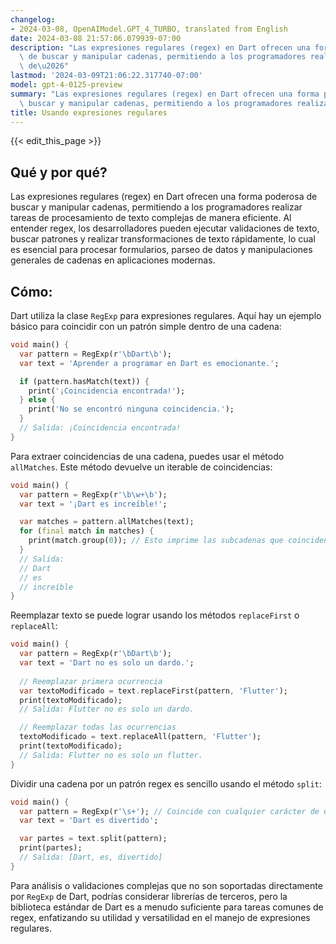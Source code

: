 ```yaml
---
changelog:
- 2024-03-08, OpenAIModel.GPT_4_TURBO, translated from English
date: 2024-03-08 21:57:06.079939-07:00
description: "Las expresiones regulares (regex) en Dart ofrecen una forma poderosa\
  \ de buscar y manipular cadenas, permitiendo a los programadores realizar tareas\
  \ de\u2026"
lastmod: '2024-03-09T21:06:22.317740-07:00'
model: gpt-4-0125-preview
summary: "Las expresiones regulares (regex) en Dart ofrecen una forma poderosa de\
  \ buscar y manipular cadenas, permitiendo a los programadores realizar tareas de\u2026"
title: Usando expresiones regulares
---
```


{{< edit_this_page >}}

## Qué y por qué?
Las expresiones regulares (regex) en Dart ofrecen una forma poderosa de buscar y manipular cadenas, permitiendo a los programadores realizar tareas de procesamiento de texto complejas de manera eficiente. Al entender regex, los desarrolladores pueden ejecutar validaciones de texto, buscar patrones y realizar transformaciones de texto rápidamente, lo cual es esencial para procesar formularios, parseo de datos y manipulaciones generales de cadenas en aplicaciones modernas.

## Cómo:
Dart utiliza la clase `RegExp` para expresiones regulares. Aquí hay un ejemplo básico para coincidir con un patrón simple dentro de una cadena:

```dart
void main() {
  var pattern = RegExp(r'\bDart\b');
  var text = 'Aprender a programar en Dart es emocionante.';

  if (pattern.hasMatch(text)) {
    print('¡Coincidencia encontrada!');
  } else {
    print('No se encontró ninguna coincidencia.');
  }
  // Salida: ¡Coincidencia encontrada!
}
```

Para extraer coincidencias de una cadena, puedes usar el método `allMatches`. Este método devuelve un iterable de coincidencias:

```dart
void main() {
  var pattern = RegExp(r'\b\w+\b');
  var text = '¡Dart es increíble!';

  var matches = pattern.allMatches(text);
  for (final match in matches) {
    print(match.group(0)); // Esto imprime las subcadenas que coinciden.
  }
  // Salida:
  // Dart
  // es
  // increíble
}
```

Reemplazar texto se puede lograr usando los métodos `replaceFirst` o `replaceAll`:

```dart
void main() {
  var pattern = RegExp(r'\bDart\b');
  var text = 'Dart no es solo un dardo.';
  
  // Reemplazar primera ocurrencia
  var textoModificado = text.replaceFirst(pattern, 'Flutter');
  print(textoModificado); 
  // Salida: Flutter no es solo un dardo.

  // Reemplazar todas las ocurrencias
  textoModificado = text.replaceAll(pattern, 'Flutter');
  print(textoModificado);
  // Salida: Flutter no es solo un flutter.
}
```

Dividir una cadena por un patrón regex es sencillo usando el método `split`:

```dart
void main() {
  var pattern = RegExp(r'\s+'); // Coincide con cualquier carácter de espacio en blanco
  var text = 'Dart es divertido';

  var partes = text.split(pattern);
  print(partes); 
  // Salida: [Dart, es, divertido]
}
```

Para análisis o validaciones complejas que no son soportadas directamente por `RegExp` de Dart, podrías considerar librerías de terceros, pero la biblioteca estándar de Dart es a menudo suficiente para tareas comunes de regex, enfatizando su utilidad y versatilidad en el manejo de expresiones regulares.

